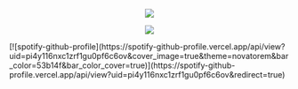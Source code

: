 <p align = "center">
  <img src="https://github-readme-stats.vercel.app/api?username=mehdirtal&show_icons=true&theme=github_dark" />
</p>
<p align = "center">
  <img src="https://github-readme-stats.vercel.app/api/top-langs/?username=mehdirtal&layout=compact&theme=github_dark" />
</p>
[![spotify-github-profile](https://spotify-github-profile.vercel.app/api/view?uid=pi4y116nxc1zrf1gu0pf6c6ov&cover_image=true&theme=novatorem&bar_color=53b14f&bar_color_cover=true)](https://spotify-github-profile.vercel.app/api/view?uid=pi4y116nxc1zrf1gu0pf6c6ov&redirect=true)
